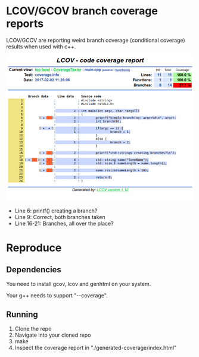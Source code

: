 # LCOV/GCOV branch coverage reports

LCOV/GCOV are reporting weird branch coverage (conditional coverage) results when used with c++.

![LCOV Result](https://raw.githubusercontent.com/ghandmann/lcov-branch-coverage-weirdness/master/screenshot-coverage-report-main.cpp.png)

* Line 6: printf() creating a branch?
* Line 9: Correct, both branches taken
* Line 16-21: Branches, all over the place?

# Reproduce

## Dependencies

You need to install gcov, lcov and genhtml on your system.

Your g++ needs to support "--coverage".

## Running

1. Clone the repo
2. Navigate into your cloned repo
3. make
4. Inspect the coverage report in "./generated-coverage/index.html"
